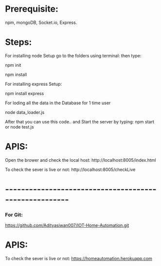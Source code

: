 # Prerequisite:
  npm, mongoDB, Socket.io, Express. 

# Steps:

For installing node Setup go to the folders using terminal:
then type:
  
  npm init
  
  npm install 
  
For installing express Setup:
 
  npm install express
  
For loding all the data in the Database for 1 time user
  
  node data_loader.js
  
After that you can use this code.. and Start the server by typing: npm start or node test.js

 

# APIS: 

 Open the brower and check the local host: http://localhost:8005/index.html 
 
 To check the sever is live or not: http://localhost:8005/checkLive


# ------------------------------------------------------


### For Git: 

https://github.com/Adityasiwan007/IOT-Home-Automation.git







# APIS: 

 To check the sever is live or not: https://homeautomation.herokuapp.com


